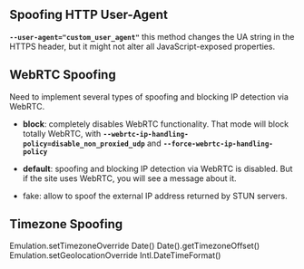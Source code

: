 ## Spoofing HTTP User-Agent

**`--user-agent="custom_user_agent"`** this method changes the UA string in the HTTPS header, but it might not alter all JavaScript-exposed properties.

## WebRTC Spoofing

Need to implement several types of spoofing and blocking IP detection via WebRTC.

- **block**: completely disables WebRTC functionality.
  That mode will block totally WebRTC, with **`--webrtc-ip-handling-policy=disable_non_proxied_udp`** and **`--force-webrtc-ip-handling-policy`**

- **default**: spoofing and blocking IP detection via WebRTC is disabled. But if the site uses WebRTC, you will see a message about it.

- fake: allow to spoof the external IP address returned by STUN servers.

## Timezone Spoofing

Emulation.setTimezoneOverride
Date()
Date().getTimezoneOffset()
Emulation.setGeolocationOverride
Intl.DateTimeFormat()